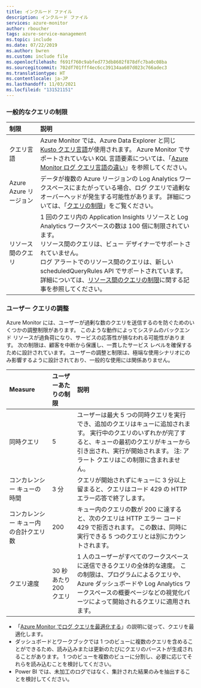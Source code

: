 ```yaml
---
title: インクルード ファイル
description: インクルード ファイル
services: azure-monitor
author: rboucher
tags: azure-service-management
ms.topic: include
ms.date: 07/22/2019
ms.author: bwren
ms.custom: include file
ms.openlocfilehash: f691f760c9abfed773db8602f878dfc7ba0c08ba
ms.sourcegitcommit: 702df701fff4ec6cc39134aa607d023c766adec3
ms.translationtype: HT
ms.contentlocale: ja-JP
ms.lasthandoff: 11/03/2021
ms.locfileid: "131521151"
---
```

### <a name="general-query-limits"></a>一般的なクエリの制限

| 制限 | 説明 |
|:---|:---|
| クエリ言語 | Azure Monitor では、Azure Data Explorer と同じ [Kusto クエリ言語](/azure/kusto/query/)が使用されます。 Azure Monitor でサポートされていない KQL 言語要素については、「[Azure Monitor ログ クエリ言語の違い](/azure/data-explorer/kusto/query/)」を参照してください。 |
| Azure Azure リージョン | データが複数の Azure リージョンの Log Analytics ワークスペースにまたがっている場合、ログ クエリで過剰なオーバーヘッドが発生する可能性があります。 詳細については、「[クエリの制限](../articles/azure-monitor/logs/scope.md#query-scope-limits)」をご覧ください。 |
| リソース間のクエリ | 1 回のクエリ内の Application Insights リソースと Log Analytics ワークスペースの数は 100 個に制限されています。<br>リソース間のクエリは、ビュー デザイナーでサポートされていません。<br>ログ アラートでのリソース間のクエリは、新しい scheduledQueryRules API でサポートされています。<br>詳細については、[リソース間のクエリの制限](../articles/azure-monitor/logs/cross-workspace-query.md#cross-resource-query-limits)に関する記事を参照してください。 |

### <a name="user-query-throttling"></a>ユーザー クエリの調整
Azure Monitor には、ユーザーが過剰な数のクエリを送信するのを防ぐためのいくつかの調整制限があります。 このような動作によってシステムのバックエンド リソースが過負荷になり、サービスの応答性が損なわれる可能性があります。 次の制限は、顧客を中断から保護し、一貫したサービス レベルを確保するために設計されています。 ユーザーの調整と制限は、極端な使用シナリオにのみ影響するように設計されており、一般的な使用には関係ありません。


| Measure | ユーザーあたりの制限 | 説明 |
|:---|:---|:---|
| 同時クエリ | 5 | ユーザーは最大 5 つの同時クエリを実行でき、追加のクエリはキューに追加されます。 実行中のクエリのいずれかが完了すると、キューの最初のクエリがキューから引き出され、実行が開始されます。 注: アラート クエリはこの制限に含まれません。
| コンカレンシー キューの時間 | 3 分 | クエリが開始されずにキューに 3 分以上留まると、クエリはコード 429 の HTTP エラー応答で終了します。 |
| コンカレンシー キュー内の合計クエリ数 | 200 | キュー内のクエリの数が 200 に達すると、次のクエリは HTTP エラー コード 429 で拒否されます。 この数は、同時に実行できる 5 つのクエリとは別にカウントされます。 |
| クエリ速度 | 30 秒あたり 200 クエリ | 1 人のユーザーがすべてのワークスペースに送信できるクエリの全体的な速度。 この制限は、プログラムによるクエリや、Azure ダッシュボードや Log Analytics ワークスペースの概要ページなどの視覚化パーツによって開始されるクエリに適用されます。 |

- 「[Azure Monitor でログ クエリを最適化する](../articles/azure-monitor/logs/query-optimization.md)」の説明に従って、クエリを最適化します。
- ダッシュボードとワークブックでは 1 つのビューに複数のクエリを含めることができるため、読み込みまたは更新のたびにクエリのバーストが生成されることがあります。 1 つのビューを複数のビューに分割し、必要に応じてそれらを読み込むことを検討してください。 
- Power BI では、未加工のログではなく、集計された結果のみを抽出することを検討してください。
